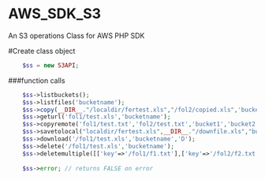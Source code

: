 # AWS_SDK_S3
An S3 operations Class for AWS PHP SDK

#Create class object

```PHP
    $ss = new S3API;
```
###function calls
```PHP
    $ss->listbuckets(); 
    $ss->listfiles('bucketname');
    $ss->copy(__DIR__."/localdir/fertest.xls","/fol2/copied.xls",'bucketname');
    $ss->geturl('fol1/test.xls','bucketname');
    $ss->copyremote('fol1/test.txt','fol2/test.txt','bucket1','bucket2');
    $ss->savetolocal("localdir/fertest.xls",__DIR__."/downfile.xls","bucketname");
    $ss->download('/fol1/test.xls','bucketname','D');
    $ss->delete('/fol1/test.xls','bucketname');
    $ss->deletemultiple([['key'=>'/fol1/f1.txt'],['key'=>'/fol2/f2.txt']],'bucketname');
    
    $ss->error; // returns FALSE on error
```
